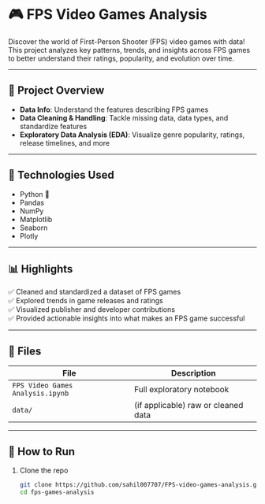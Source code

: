 # 🎮 FPS Video Games Analysis

Discover the world of First-Person Shooter (FPS) video games with data! This project analyzes key patterns, trends, and insights across FPS games to better understand their ratings, popularity, and evolution over time.

---

## 📂 Project Overview

- **Data Info**: Understand the features describing FPS games  
- **Data Cleaning & Handling**: Tackle missing data, data types, and standardize features  
- **Exploratory Data Analysis (EDA)**: Visualize genre popularity, ratings, release timelines, and more

---

## 🚀 Technologies Used

- Python 🐍
- Pandas
- NumPy
- Matplotlib
- Seaborn
- Plotly

---

## 📊 Highlights

✅ Cleaned and standardized a dataset of FPS games  
✅ Explored trends in game releases and ratings  
✅ Visualized publisher and developer contributions  
✅ Provided actionable insights into what makes an FPS game successful

---

## 📁 Files

| File                          | Description                        |
|-------------------------------|------------------------------------|
| `FPS Video Games Analysis.ipynb` | Full exploratory notebook          |
| `data/`                       | (if applicable) raw or cleaned data|

---

## 🧩 How to Run

1. Clone the repo  
   ```bash
   git clone https://github.com/sahil007707/FPS-video-games-analysis.git
   cd fps-games-analysis
